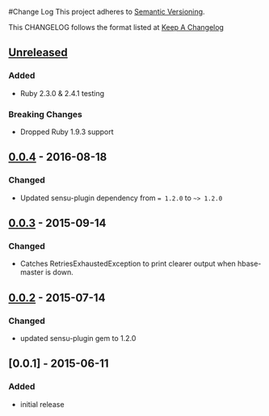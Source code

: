 #Change Log
This project adheres to [Semantic Versioning](http://semver.org/).

This CHANGELOG follows the format listed at [Keep A Changelog](http://keepachangelog.com/)

## [Unreleased]
### Added
- Ruby 2.3.0 & 2.4.1 testing

### Breaking Changes
- Dropped Ruby 1.9.3 support

## [0.0.4] - 2016-08-18
### Changed
- Updated sensu-plugin dependency from `= 1.2.0` to `~> 1.2.0`

## [0.0.3] - 2015-09-14
### Changed
- Catches RetriesExhaustedException to print clearer output when
  hbase-master is down.

## [0.0.2] - 2015-07-14
### Changed
- updated sensu-plugin gem to 1.2.0

## [0.0.1] - 2015-06-11
### Added
- initial release

[Unreleased]: https://github.com/sensu-plugins/sensu-plugins-hbase/compare/0.0.4...HEAD
[0.0.4]: https://github.com/sensu-plugins/sensu-plugins-hbase/compare/0.0.3...0.0.4
[0.0.3]: https://github.com/sensu-plugins/sensu-plugins-hbase/compare/0.0.2...0.0.3
[0.0.2]: https://github.com/sensu-plugins/sensu-plugins-hbase/compare/0.0.1...0.0.2
